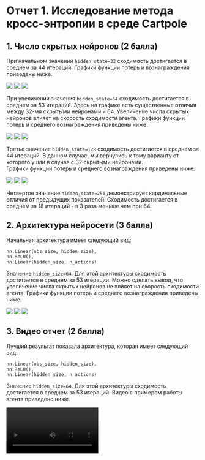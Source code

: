 # Отчет 1. Исследование метода кросс-энтропии в среде Cartpole 

## 1. Число скрытых нейронов (2 балла)
При начальном значении `hidden_state=32` сходимость достигается в среднем за 44 итераций. 
Графики функции потерь и вознаграждения приведены ниже. 

<img src="sem2\loss.jpg"/>

<img src="sem2\reward_bound.jpg"/>

<img src="sem2\reward_mean.jpg"/>

При увеличении значения `hidden_state=64` сходимость достигается в среднем за 53 итераций. Здесь на графике есть существенные отличия между 32-мя скрытыми нейронами и 64. Увеличение числа скрытых нейронов влияет на скорость сходимости агента. Графики функции потерь и среднего вознаграждения приведены ниже. 

<img src="sem2\loss.jpg"/>

<img src="sem2\reward_bound.jpg"/>

<img src="sem2\reward_mean.jpg"/>

Третье значение `hidden_state=128` сходимость достигается в среднем за 44 итераций. В данном случае, мы вернулись к тому варианту от которого ушли в случае с 32 скрытыми нейронами.  
Графики функции потерь и среднего вознаграждения приведены ниже. 

<img src="sem2\loss.jpg"/>

<img src="sem2\reward_bound.jpg"/>

<img src="sem2\reward_mean.jpg"/>

Четвертое значение `hidden_state=256` демонстрирует кардинальные отличия от предыдущих показателей. Сходимость достигается в среднем за 18 итераций - в 3 раза меньше чем при 64.

## 2. Архитектура нейросети (3 балла)
Начальная архитектура имеет следующий вид: 
```
nn.Linear(obs_size, hidden_size),
nn.ReLU(),
nn.Linear(hidden_size, n_actions)
```
Значение `hidden_size=64`. 
Для этой архитектуры сходимость достигается в среднем за 53 итерации. 
Можно сделать вывод, что увеличение числа скрытых нейронов не влияет на скорость сходимости агента. 
Графики функции потерь и среднего вознаграждения приведены ниже. 

<img src="sem2\loss.jpg"/>

<img src="sem2\reward_bound.jpg"/>

<img src="sem2\reward_mean.jpg"/>

## 3. Видео отчет (2 балла)
Лучший результат показала архитектура, которая имеет следующий вид: 
```
nn.Linear(obs_size, hidden_size),
nn.ReLU(),
nn.Linear(hidden_size, n_actions)
```
Значение `hidden_size=64`. 
Для этой архитектуры сходимость достигается в среднем за 53 итераций. 
Видео с примером работы агента приведено ниже.  

<video src="sem2\video\rl-video-episode-0.mp4" width="240"/>
